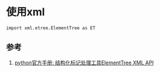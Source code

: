 # 使用xml 

```
import xml.etree.ElementTree as ET
```


## 参考

1. [python官方手册: 结构化标记处理工具ElementTree XML API](https://docs.python.org/zh-cn/3.7/library/xml.etree.elementtree.html#module-xml.etree.ElementTree)
